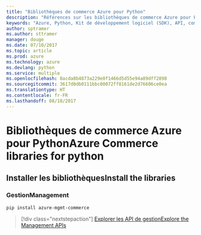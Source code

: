```yaml
---
title: "Bibliothèques de commerce Azure pour Python"
description: "Références sur les bibliothèques de commerce Azure pour Python"
keywords: "Azure, Python, Kit de développement logiciel (SDK), API, commerce"
author: sptramer
ms.author: sttramer
manager: douge
ms.date: 07/10/2017
ms.topic: article
ms.prod: azure
ms.technology: azure
ms.devlang: python
ms.service: multiple
ms.openlocfilehash: 8acda8b4873a229e0f1466d5d55e94a89dff2898
ms.sourcegitcommit: 3617d0db0111bbc00072ff8161de2d76606ce0ea
ms.translationtype: HT
ms.contentlocale: fr-FR
ms.lasthandoff: 08/18/2017
---
```

# <a name="azure-commerce-libraries-for-python"></a><span data-ttu-id="02702-104">Bibliothèques de commerce Azure pour Python</span><span class="sxs-lookup"><span data-stu-id="02702-104">Azure Commerce libraries for python</span></span>

## <a name="install-the-libraries"></a><span data-ttu-id="02702-105">Installer les bibliothèques</span><span class="sxs-lookup"><span data-stu-id="02702-105">Install the libraries</span></span>


### <a name="management"></a><span data-ttu-id="02702-106">Gestion</span><span class="sxs-lookup"><span data-stu-id="02702-106">Management</span></span>

```bash
pip install azure-mgmt-commerce
```
> [!div class="nextstepaction"]
> [<span data-ttu-id="02702-107">Explorer les API de gestion</span><span class="sxs-lookup"><span data-stu-id="02702-107">Explore the Management APIs</span></span>](/python/api/overview/azure/commerce/managementlibrary)